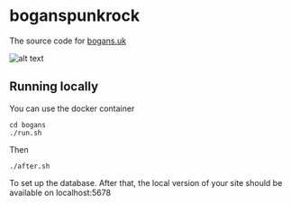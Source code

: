 # boganspunkrock
The source code for [bogans.uk](bogans.uk)

![alt text](https://i.imgur.com/RFghFMD.png "A screenshot of the Bogans website")

## Running locally

You can use the docker container

```
cd bogans
./run.sh
```

Then 
```
./after.sh
```

To set up the database.
After that, the local version of your site should be available on localhost:5678

